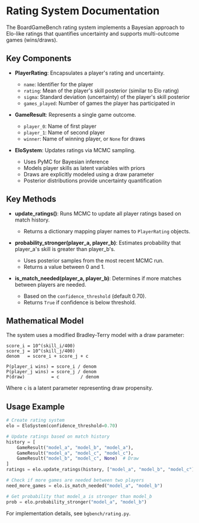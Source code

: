 # Rating System Documentation

The BoardGameBench rating system implements a Bayesian approach to Elo-like ratings that quantifies uncertainty and supports multi-outcome games (wins/draws).

## Key Components

- **PlayerRating**: Encapsulates a player's rating and uncertainty.
  - `name`: Identifier for the player
  - `rating`: Mean of the player's skill posterior (similar to Elo rating)
  - `sigma`: Standard deviation (uncertainty) of the player's skill posterior
  - `games_played`: Number of games the player has participated in

- **GameResult**: Represents a single game outcome.
  - `player_0`: Name of first player
  - `player_1`: Name of second player
  - `winner`: Name of winning player, or `None` for draws

- **EloSystem**: Updates ratings via MCMC sampling.
  - Uses PyMC for Bayesian inference
  - Models player skills as latent variables with priors
  - Draws are explicitly modeled using a draw parameter
  - Posterior distributions provide uncertainty quantification

## Key Methods

- **update_ratings()**: Runs MCMC to update all player ratings based on match history.
  - Returns a dictionary mapping player names to `PlayerRating` objects.

- **probability_stronger(player_a, player_b)**: Estimates probability that player_a's skill is greater than player_b's.
  - Uses posterior samples from the most recent MCMC run.
  - Returns a value between 0 and 1.

- **is_match_needed(player_a, player_b)**: Determines if more matches between players are needed.
  - Based on the `confidence_threshold` (default 0.70).
  - Returns `True` if confidence is below threshold.

## Mathematical Model

The system uses a modified Bradley-Terry model with a draw parameter:

```
score_i = 10^(skill_i/400)
score_j = 10^(skill_j/400)
denom   = score_i + score_j + c

P(player_i wins) = score_i / denom
P(player_j wins) = score_j / denom
P(draw)          = c        / denom
```

Where `c` is a latent parameter representing draw propensity.

## Usage Example

```python
# Create rating system
elo = EloSystem(confidence_threshold=0.70)

# Update ratings based on match history
history = [
    GameResult("model_a", "model_b", "model_a"),
    GameResult("model_a", "model_c", "model_c"),
    GameResult("model_b", "model_c", None)  # Draw
]
ratings = elo.update_ratings(history, ["model_a", "model_b", "model_c"])

# Check if more games are needed between two players
need_more_games = elo.is_match_needed("model_a", "model_b")

# Get probability that model_a is stronger than model_b
prob = elo.probability_stronger("model_a", "model_b")
```

For implementation details, see `bgbench/rating.py`.